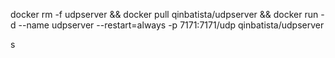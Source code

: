 docker rm -f udpserver && docker pull qinbatista/udpserver && docker run -d --name udpserver --restart=always -p 7171:7171/udp qinbatista/udpserver

s